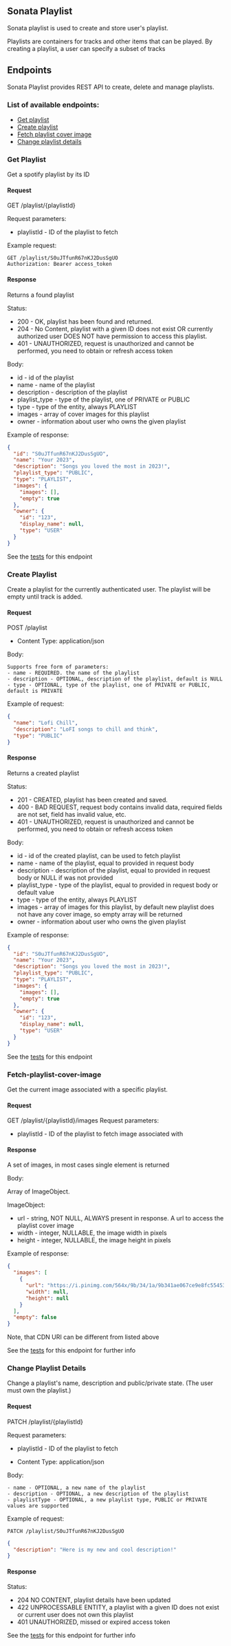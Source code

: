 ## Sonata Playlist

Sonata playlist is used to create and store user's playlist.

Playlists are containers for tracks and other items that can be played. By creating a playlist,
a user can specify a subset of tracks

## Endpoints

Sonata Playlist provides REST API to create, delete and manage playlists.

### List of available endpoints:

- [Get playlist](#get-playlist)
- [Create playlist](#create-playlist)
- [Fetch playlist cover image](#Fetch-playlist-cover-image)
- [Change playlist details](#Change-playlist-details)

### Get Playlist

Get a spotify playlist by its ID

#### Request

GET /playlist/{playlistId}

Request parameters:

- playlistId - ID of the playlist to fetch

Example request:

```http request
GET /playlist/S0uJTfunR67nKJ2DusSgUO
Authorization: Bearer access_token
```

#### Response

Returns a found playlist

Status:

- 200 - OK, playlist has been found and returned.
- 204 - No Content, playlist with a given ID does not exist OR currently authorized user DOES NOT have permission to
  access this playlist.
- 401 - UNAUTHORIZED, request is unauthorized and cannot be performed, you need to obtain or refresh access token

Body:

- id - id of the playlist
- name - name of the playlist
- description - description of the playlist
- playlist_type - type of the playlist, one of PRIVATE or PUBLIC
- type - type of the entity, always PLAYLIST
- images - array of cover images for this playlist
- owner - information about user who owns the given playlist

Example of response:

```json
{
  "id": "S0uJTfunR67nKJ2DusSgUO",
  "name": "Your 2023",
  "description": "Songs you loved the most in 2023!",
  "playlist_type": "PUBLIC",
  "type": "PLAYLIST",
  "images": {
    "images": [],
    "empty": true
  },
  "owner": {
    "id": "123",
    "display_name": null,
    "type": "USER"
  }
}
```

See the [tests](src/test/java/com/odeyalo/sonata/playlists/controller/FetchPlaylistEndpointTest.java) for this endpoint

### Create Playlist

Create a playlist for the currently authenticated user. The playlist will be empty until track is added.

#### Request

POST /playlist

- Content Type: application/json

Body:

```
Supports free form of parameters:
- name - REQUIRED. the name of the playlist
- description - OPTIONAL, description of the playlist, default is NULL
- type - OPTIONAL, type of the playlist, one of PRIVATE or PUBLIC, default is PRIVATE 
```

Example of request:

```json
{
  "name": "Lofi Chill",
  "description": "LoFI songs to chill and think",
  "type": "PUBLIC"
}
```

#### Response

Returns a created playlist

Status:

- 201 - CREATED, playlist has been created and saved.
- 400 - BAD REQUEST, request body contains invalid data, required fields are not set, field has invalid value, etc.
- 401 - UNAUTHORIZED, request is unauthorized and cannot be performed, you need to obtain or refresh access token

Body:

- id - id of the created playlist, can be used to fetch playlist
- name - name of the playlist, equal to provided in request body
- description - description of the playlist, equal to provided in request body or NULL if was not provided
- playlist_type - type of the playlist, equal to provided in request body or default value
- type - type of the entity, always PLAYLIST
- images - array of images for this playlist, by default new playlist does not have any cover image, so empty array will
  be returned
- owner - information about user who owns the given playlist

Example of response:

```json
{
  "id": "S0uJTfunR67nKJ2DusSgUO",
  "name": "Your 2023",
  "description": "Songs you loved the most in 2023!",
  "playlist_type": "PUBLIC",
  "type": "PLAYLIST",
  "images": {
    "images": [],
    "empty": true
  },
  "owner": {
    "id": "123",
    "display_name": null,
    "type": "USER"
  }
}
```

See the [tests](src/test/java/com/odeyalo/sonata/playlists/controller/CreatePlaylistEndpointTest.java) for this endpoint

### Fetch-playlist-cover-image

Get the current image associated with a specific playlist.

#### Request

GET /playlist/{playlistId}/images
Request parameters:

- playlistId - ID of the playlist to fetch image associated with

#### Response

A set of images, in most cases single element is returned

Body:

Array of ImageObject.

ImageObject:

- url - string, NOT NULL, ALWAYS present in response. A url to access the playlist cover image
- width - integer, NULLABLE, the image width in pixels
- height - integer, NULLABLE, the image height in pixels

Example of response:

```json
{
  "images": [
    {
      "url": "https://i.pinimg.com/564x/9b/34/1a/9b341ae067ce9e8fc554538ff669b089.jpg",
      "width": null,
      "height": null
    }
  ],
  "empty": false
}
```

Note, that CDN URI can be different from listed above

See the [tests](src/test/java/com/odeyalo/sonata/playlists/controller/FetchPlaylistCoverImageEndpointTest.java) for this
endpoint for further info


### Change Playlist Details

Change a playlist's name, description and public/private state. (The user must own the playlist.)

#### Request

PATCH /playlist/{playlistId}

Request parameters:

- playlistId - ID of the playlist to fetch

- Content Type: application/json

Body:

```
- name - OPTIONAL, a new name of the playlist
- description - OPTIONAL, a new description of the playlist
- playlistType - OPTIONAL, a new playlist type, PUBLIC or PRIVATE values are supported
```

Example of request:

```http request
PATCH /playlist/S0uJTfunR67nKJ2DusSgUO
```

```json
{
  "description": "Here is my new and cool description!"
}
```


#### Response

Status:
- 204 NO CONTENT, playlist details have been updated
- 422 UNPROCESSABLE ENTITY, a playlist with a given ID does not exist or current user does not own this playlist
- 401 UNAUTHORIZED, missed or expired access token 

See the [tests](src/test/java/com/odeyalo/sonata/playlists/controller/PartialPlaylistUpdateEndpointTest.java) for this
endpoint for further info

